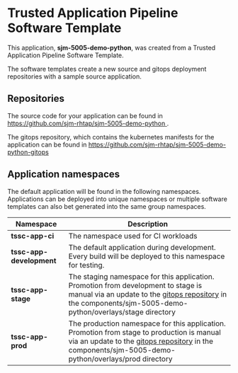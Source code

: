 # Trusted Application Pipeline Software Template

This application, **sjm-5005-demo-python**, was created from a Trusted Application Pipeline Software Template.

The software templates create a new source and gitops deployment repositories with a sample source application. 

## Repositories

The source code for your application can be found in [https://github.com/sjm-rhtap/sjm-5005-demo-python ](https://github.com/sjm-rhtap/sjm-5005-demo-python ).
 
The gitops repository, which contains the kubernetes manifests for the application can be found in 
[https://github.com/sjm-rhtap/sjm-5005-demo-python-gitops ](https://github.com/sjm-rhtap/sjm-5005-demo-python-gitops ) 

## Application namespaces 

The default application will be found in the following namespaces. Applications can be deployed into unique namespaces or multiple software templates can also bet generated into the same group namespaces.  

|  Namespace   |  Description   |  
| -------- | -------- |
| **tssc-app-ci** | The namespace used for CI workloads |
| **tssc-app-development** | The default application during development. Every build will be deployed to this namespace for testing. |
| **tssc-app-stage** | The staging namespace for this application. Promotion from development to stage is manual via an update to the [gitops repository](https://github.com/sjm-rhtap/sjm-5005-demo-python-gitops ) in the components/sjm-5005-demo-python/overlays/stage directory |
| **tssc-app-prod** | The production namespace for this application. Promotion from stage to production is manual via an update to the [gitops repository](https://github.com/sjm-rhtap/sjm-5005-demo-python-gitops ) in the components/sjm-5005-demo-python/overlays/prod directory |